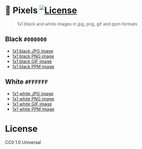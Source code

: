 :flower_playing_cards: Pixels
[![License](https://img.shields.io/github/license/aureooms/pixels.svg?style=flat)](https://raw.githubusercontent.com/aureooms/pixels/main/LICENSE)
==

> 1x1 black and white images in jpg, png, gif and ppm formats

## Black `#000000`

  - [1x1 black JPG image](https://raw.githubusercontent.com/aureooms/pixels/master/1x1%23000000.jpg)
  - [1x1 black PNG image](https://raw.githubusercontent.com/aureooms/pixels/master/1x1%23000000.png)
  - [1x1 black GIF image](https://raw.githubusercontent.com/aureooms/pixels/master/1x1%23000000.gif)
  - [1x1 black PPM image](https://raw.githubusercontent.com/aureooms/pixels/master/1x1%23000000.ppm)

## White `#FFFFFF`

  - [1x1 white JPG image](https://raw.githubusercontent.com/aureooms/pixels/master/1x1%23FFFFFF.jpg)
  - [1x1 white PNG image](https://raw.githubusercontent.com/aureooms/pixels/master/1x1%23FFFFFF.png)
  - [1x1 white GIF image](https://raw.githubusercontent.com/aureooms/pixels/master/1x1%23FFFFFF.gif)
  - [1x1 white PPM image](https://raw.githubusercontent.com/aureooms/pixels/master/1x1%23FFFFFF.ppm)

# License

CC0 1.0 Universal

